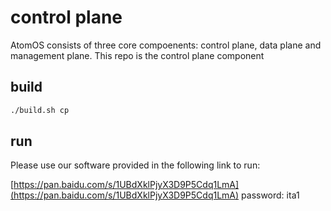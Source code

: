 # control plane 

AtomOS consists of three core compoenents: control plane, data plane and management plane. This repo is the control plane component

## build

```bash
./build.sh cp
```

## run
Please use our software provided in the following link to run:

[https://pan.baidu.com/s/1UBdXklPjyX3D9P5Cdq1LmA](https://pan.baidu.com/s/1UBdXklPjyX3D9P5Cdq1LmA)  password: ita1

